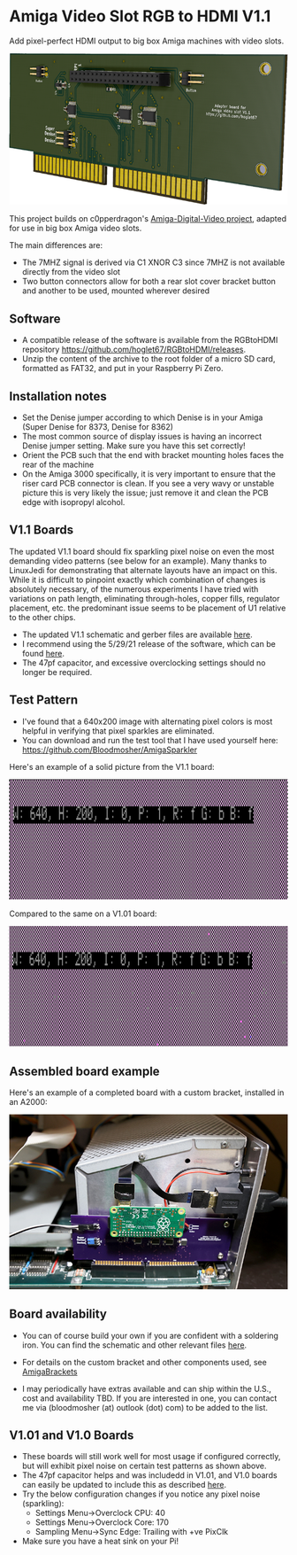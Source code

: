 # Amiga Video Slot RGB to HDMI V1.1

Add pixel-perfect HDMI output to big box Amiga machines with video slots.

![](Amiga-VideoSlot-RGBtoHDMI-3DRender2-v1.1.png)

This project builds on c0pperdragon's [Amiga-Digital-Video project](https://github.com/c0pperdragon/Amiga-Digital-Video), adapted for use in big box Amiga video slots.

The main differences are:
- The 7MHZ signal is derived via C1 XNOR C3 since 7MHZ is not available directly from the video slot
- Two button connectors allow for both a rear slot cover bracket button and another to be used, mounted wherever desired

## Software
- A compatible release of the software is available from the RGBtoHDMI repository 
https://github.com/hoglet67/RGBtoHDMI/releases.
- Unzip the content of the archive to the root folder of a micro SD card, formatted as FAT32, and put in your Raspberry Pi Zero.

## Installation notes
- Set the Denise jumper according to which Denise is in your Amiga (Super Denise for 8373, Denise for 8362)
- The most common source of display issues is having an incorrect Denise jumper setting. Make sure you have this set correctly!
- Orient the PCB such that the end with bracket mounting holes faces the rear of the machine
- On the Amiga 3000 specifically, it is very important to ensure that the riser card PCB connector is clean. If you see a very wavy or unstable picture this is very likely the issue; just remove it and clean the PCB edge with isopropyl alcohol.

## V1.1 Boards
The updated V1.1 board should fix sparkling pixel noise on even the most demanding video patterns (see below for an example). Many thanks to LinuxJedi for demonstrating that alternate layouts have an impact on this. While it is difficult to pinpoint exactly which combination of changes is absolutely necessary, of the numerous experiments I have tried with variations on path length, eliminating through-holes, copper fills, regulator placement, etc. the predominant issue seems to be placement of U1 relative to the other chips. 

- The updated V1.1 schematic and gerber files are available [here](https://github.com/Bloodmosher/RGBtoHDMI/tree/amiga-videoslot-v1_1/kicad_AmigaAdapter/VideoSlot/V1).
- I recommend using the 5/29/21 release of the software, which can be found [here](https://github.com/hoglet67/RGBtoHDMI/releases/tag/20210529_777ea4f).
- The 47pf capacitor, and excessive overclocking settings should no longer be required.

## Test Pattern
- I've found that a 640x200 image with alternating pixel colors is most helpful in verifying that pixel sparkles are eliminated.
- You can download and run the test tool that I have used yourself here: https://github.com/Bloodmosher/AmigaSparkler

Here's an example of a solid picture from the V1.1 board:

![](test-pattern-v1_1.png)

Compared to the same on a V1.01 board:

![](test-pattern-v1_01.png)

## Assembled board example

Here's an example of a completed board with a custom bracket, installed in an A2000:

 ![](a2000-shot-1.jpg)

## Board availability
- You can of course build your own if you are confident with a soldering iron. You can find the schematic and other relevant files [here](https://github.com/Bloodmosher/RGBtoHDMI/tree/amiga-videoslot-v1_1/kicad_AmigaAdapter/VideoSlot/V1).
- For details on the custom bracket and other components used, see [AmigaBrackets](https://github.com/Bloodmosher/AmigaBrackets)

- I may periodically have extras available and can ship within the U.S., cost and availability TBD. If you are interested in one, you can contact me via (bloodmosher (at) outlook (dot) com) to be added to the list.

## V1.01 and V1.0 Boards
- These boards will still work well for most usage if configured correctly, but will exhibit pixel noise on certain test patterns as shown above.
- The 47pf capacitor helps and was includedd in V1.01, and V1.0 boards can easily be updated to include this as described [here](https://github.com/c0pperdragon/Amiga-Digital-Video/issues/41#issuecomment-793802678).
- Try the below configuration changes if you notice any pixel noise (sparkling):
    - Settings Menu->Overclock CPU: 40
    - Settings Menu->Overclock Core: 170
    - Sampling Menu->Sync Edge: Trailing with +ve PixClk
- Make sure you have a heat sink on your Pi!